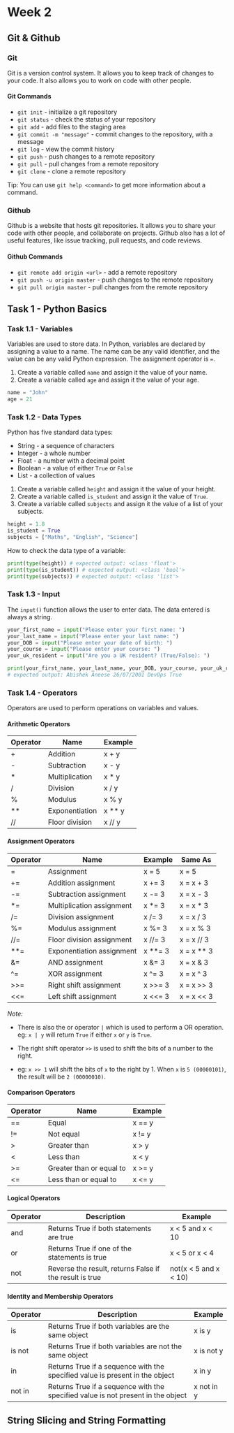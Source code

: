 # Week 2
## Git & Github

### Git

Git is a version control system. It allows you to keep track of changes to your code. It also allows you to work on code with other people.

#### Git Commands

- `git init` - initialize a git repository
- `git status` - check the status of your repository
- `git add` - add files to the staging area
- `git commit -m "message"` - commit changes to the repository, with a message
- `git log` - view the commit history
- `git push` - push changes to a remote repository
- `git pull` - pull changes from a remote repository
- `git clone` - clone a remote repository

Tip: You can use `git help <command>` to get more information about a command.

### Github

Github is a website that hosts git repositories. It allows you to share your code with other people, and collaborate on projects.
Github also has a lot of useful features, like issue tracking, pull requests, and code reviews.

#### Github Commands

- `git remote add origin <url>` - add a remote repository
- `git push -u origin master` - push changes to the remote repository
- `git pull origin master` - pull changes from the remote repository

## Task 1 - Python Basics

### Task 1.1 - Variables

Variables are used to store data. In Python, variables are declared by assigning a value to a name. The name can be any valid identifier, and the value can be any valid Python expression. The assignment operator is `=`.

1. Create a variable called `name` and assign it the value of your name.
2. Create a variable called `age` and assign it the value of your age.

 ```python
name = "John"
age = 21
```

### Task 1.2 - Data Types

Python has five standard data types:

- String - a sequence of characters
- Integer - a whole number
- Float - a number with a decimal point
- Boolean - a value of either `True` or `False`
- List - a collection of values

1. Create a variable called `height` and assign it the value of your height.
2. Create a variable called `is_student` and assign it the value of `True`.
3. Create a variable called `subjects` and assign it the value of a list of your subjects.

 ```python
height = 1.8
is_student = True
subjects = ["Maths", "English", "Science"]
```

How to check the data type of a variable:

```python
print(type(height)) # expected output: <class 'float'>
print(type(is_student)) # expected output: <class 'bool'>
print(type(subjects)) # expected output: <class 'list'>
```

### Task 1.3 - Input

The `input()` function allows the user to enter data. The data entered is always a string.

```python
your_first_name = input("Please enter your first name: ")
your_last_name = input("Please enter your last name: ")
your_DOB = input("Please enter your date of birth: ")
your_course = input("Please enter your course: ")
your_uk_resident = input("Are you a UK resident? (True/False): ")

print(your_first_name, your_last_name, your_DOB, your_course, your_uk_resident)
# expected output: Abishek Aneese 26/07/2001 DevOps True
```

### Task 1.4 - Operators

Operators are used to perform operations on variables and values.

#### Arithmetic Operators

| Operator | Name | Example |
| --- | --- | --- |
| + | Addition | x + y |
| - | Subtraction | x - y |
| * | Multiplication | x * y |
| / | Division | x / y |
| % | Modulus | x % y |
| ** | Exponentiation | x ** y |
| // | Floor division | x // y |

#### Assignment Operators

| Operator | Name | Example | Same As |
| --- | --- | --- | --- |
| = | Assignment | x = 5 | x = 5 |
| += | Addition assignment | x += 3 | x = x + 3 |
| -= | Subtraction assignment | x -= 3 | x = x - 3 |
| *= | Multiplication assignment | x *= 3 | x = x * 3 |
| /= | Division assignment | x /= 3 | x = x / 3 |
| %= | Modulus assignment | x %= 3 | x = x % 3 |
| //= | Floor division assignment | x //= 3 | x = x // 3 |
| **= | Exponentiation assignment | x **= 3 | x = x ** 3 |
| &= | AND assignment | x &= 3 | x = x & 3 |
| ^= | XOR assignment | x ^= 3 | x = x ^ 3 |
| >>= | Right shift assignment | x >>= 3 | x = x >> 3 |
| <<= | Left shift assignment | x <<= 3 | x = x << 3 |

*Note:*

- There is also the or operator `|` which is used to perform a OR operation. eg: `x | y` will return `True` if either `x` or `y` is `True`.

- The right shift operator `>>` is used to shift the bits of a number to the right. 
- eg: `x >> 1` will shift the bits of `x` to the right by 1. When `x` is `5 (00000101)`, the result will be `2 (00000010)`.

#### Comparison Operators

| Operator | Name | Example |
| --- | --- | --- |
| == | Equal | x == y |
| != | Not equal | x != y |
| > | Greater than | x > y |
| < | Less than | x < y |
| >= | Greater than or equal to | x >= y |
| <= | Less than or equal to | x <= y |

#### Logical Operators

| Operator | Description | Example |
| --- | --- | --- |
| and | Returns True if both statements are true | x < 5 and  x < 10 |
| or | Returns True if one of the statements is true | x < 5 or x < 4 |
| not | Reverse the result, returns False if the result is true | not(x < 5 and x < 10) |

#### Identity and Membership Operators

| Operator | Description | Example |
| --- | --- | --- |
| is | Returns True if both variables are the same object | x is y |
| is not | Returns True if both variables are not the same object | x is not y |
| in | Returns True if a sequence with the specified value is present in the object | x in y |
| not in | Returns True if a sequence with the specified value is not present in the object | x not in y |

## String Slicing and String Formatting
